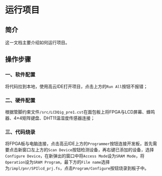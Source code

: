 # 运行项目

## 简介

这一文档主要介绍如何运行项目。

## 操作步骤

### 一、软件配置

将代码拉到本地，使用高云IDE打开项目，点击上方的`Run All`按钮不报错；

### 二、硬件配置

根据管脚约束文件`/src/LCDQig_pre1.cst`在面包板上将FPGA与LCD屏幕、蜂鸣器、4×4矩阵键盘、DHT11温湿度传感器连接；

### 三、代码烧录

将FPGA板与电脑连接，点击高云IDE上方的`Programmer`按钮连接开发板，首先需要点击新窗口左上方的`Scan Device`按钮检测设备，再右键已添加的设备，选择`Configure Device`，在新弹出的窗口中将`Access Mode`设为`SRAM Mode`，将`Operation`设为`SRAM Program`，最下方的`File name`选择为`/impl/pnr/SPIlcd_prj.fs`，点击`Program/Configure`按钮烧录到板子中。
